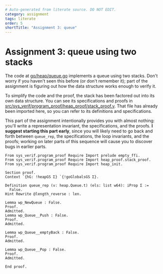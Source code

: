 ```yaml
---
# Auto-generated from literate source. DO NOT EDIT.
category: assignment
tags: literate
order: 5
shortTitle: "Assignment 3: queue"
---
```


# Assignment 3: queue using two stacks

The code at [go/heap/queue.go](https://github.com/tchajed/sys-verif-fa25-proofs/blob/main/go/heap/queue.go) implements a queue using two stacks. Don't worry if you haven't seen this before (or don't remember it); part of the assignment is figuring out how the data structure works enough to verify it.

To simplify the code and the proof, the stack has been factored out into its own data structure. You can see its specifications and proofs in [src/sys_verif/program_proof/heap_proof/stack_proof.v](https://github.com/tchajed/sys-verif-fa25-proofs/blob/main/src/sys_verif/program_proof/heap_proof/stack_proof.v). That file has already been imported here, so you can refer to its definitions and specifications.

This part of the assignment intentionally provides you with almost nothing: you'll write a representation invariant, the specifications, and the proofs. **I suggest starting this part early**, since you will likely need to go back and forth between `queue_rep`, the specifications, the loop invariants, and the proofs; working on later parts of this sequence will cause you to discover bugs in earlier parts.

```rocq
From sys_verif.program_proof Require Import prelude empty_ffi.
From sys_verif.program_proof Require Import heap_proof.stack_proof.
From sys_verif.program_proof Require Import heap_init.

Section proof.
Context `{hG: !heapGS Σ} `{!goGlobalsGS Σ}.

Definition queue_rep (v: heap.Queue.t) (els: list w64): iProp Σ :=
  False.
Hint Rewrite @length_reverse : len.

Lemma wp_NewQueue : False.
Proof.
Admitted.
Lemma wp_Queue__Push : False.
Proof.
Admitted.

Lemma wp_Queue__emptyBack : False.
Proof.
Admitted.

Lemma wp_Queue__Pop : False.
Proof.
Admitted.

End proof.
```
